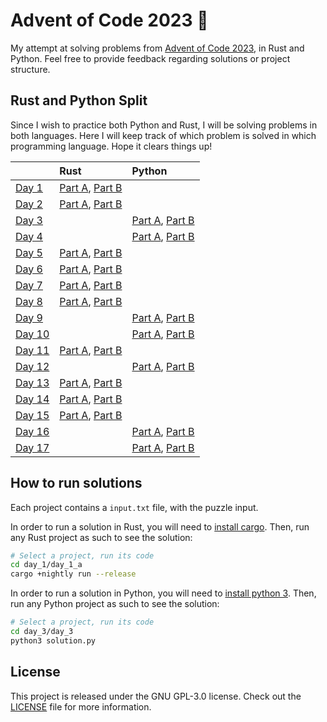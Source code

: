 # Advent of Code 2023 🎄

My attempt at solving problems from [Advent of Code 2023](https://adventofcode.com/), in Rust and Python. Feel free to provide feedback regarding solutions or project structure.

## Rust and Python Split

Since I wish to practice both Python and Rust, I will be solving problems in both languages.
Here I will keep track of which problem is solved in which programming language. Hope it clears things up!

|                                               | Rust                                                                            | Python                                                                           |
|:----------------------------------------------|:--------------------------------------------------------------------------------|:---------------------------------------------------------------------------------|
| [Day 1](https://adventofcode.com/2023/day/1)  | [Part A](./day_1/day_1_a/src/main.rs), [Part B](./day_1/day_1_b/src/main.rs)    |                                                                                  |
| [Day 2](https://adventofcode.com/2023/day/2)  | [Part A](./day_2/day_2_a/src/main.rs), [Part B](./day_2/day_2_b/src/main.rs)    |                                                                                  |
| [Day 3](https://adventofcode.com/2023/day/3)  |                                                                                 | [Part A](./day_3/day_3_a/solution.py), [Part B](./day_3/day_3_b/solution.py)     |
| [Day 4](https://adventofcode.com/2023/day/4)  |                                                                                 | [Part A](./day_4/day_4_a/solution.py), [Part B](./day_4/day_4_b/solution.py)     |
| [Day 5](https://adventofcode.com/2023/day/5)  | [Part A](./day_5/day_5_a/src/main.rs), [Part B](./day_5/day_5_b/src/main.rs)    |                                                                                  |
| [Day 6](https://adventofcode.com/2023/day/6)  | [Part A](./day_6/day_6_a/src/main.rs), [Part B](./day_6/day_6_b/src/main.rs)    |                                                                                  |
| [Day 7](https://adventofcode.com/2023/day/7)  | [Part A](./day_7/day_7_a/src/main.rs), [Part B](./day_7/day_7_b/src/main.rs)    |                                                                                  |
| [Day 8](https://adventofcode.com/2023/day/8)  | [Part A](./day_8/day_8_a/src/main.rs), [Part B](./day_8/day_8_b/src/main.rs)    |                                                                                  |
| [Day 9](https://adventofcode.com/2023/day/9)  |                                                                                 | [Part A](./day_9/day_9_a/solution.py), [Part B](./day_9/day_9_b/solution.py)     |
| [Day 10](https://adventofcode.com/2023/day/10)|                                                                                 | [Part A](./day_10/day_10_a/solution.py), [Part B](./day_10/day_10_b/solution.py) |
| [Day 11](https://adventofcode.com/2023/day/11)| [Part A](./day_11/day_11_a/src/main.rs), [Part B](./day_11/day_11_b/src/main.rs)|                                                                                  |
| [Day 12](https://adventofcode.com/2023/day/12)|                                                                                 | [Part A](./day_12/day_12_a/solution.py), [Part B](./day_12/day_12_b/solution.py) |
| [Day 13](https://adventofcode.com/2023/day/13)| [Part A](./day_13/day_13_a/src/main.rs), [Part B](./day_13/day_13_b/src/main.rs)|                                                                                  |
| [Day 14](https://adventofcode.com/2023/day/14)| [Part A](./day_14/day_14_a/src/main.rs), [Part B](./day_14/day_14_b/src/main.rs)|                                                                                  |
| [Day 15](https://adventofcode.com/2023/day/15)| [Part A](./day_15/day_15_a/src/main.rs), [Part B](./day_15/day_15_b/src/main.rs)|                                                                                  |
| [Day 16](https://adventofcode.com/2023/day/16)|                                                                                 | [Part A](./day_16/day_16_a/solution.py), [Part B](./day_16/day_16_b/solution.py) |
| [Day 17](https://adventofcode.com/2023/day/17)|                                                                                 | [Part A](./day_17/day_17_a/solution.py), [Part B](./day_17/day_17_b/solution.py) |
## How to run solutions

Each project contains a `input.txt` file, with the puzzle input. 

In order to run a solution in Rust, you will need to [install cargo](https://doc.rust-lang.org/cargo/getting-started/installation.html). Then, run any Rust project as such to see the solution:

```bash
# Select a project, run its code
cd day_1/day_1_a
cargo +nightly run --release
```

In order to run a solution in Python, you will need to [install python 3](https://www.python.org/downloads/). Then, run any Python project as such to see the solution:

```bash
# Select a project, run its code
cd day_3/day_3
python3 solution.py
```

## License

This project is released under the GNU GPL-3.0 license.
Check out the [LICENSE](LICENSE) file for more information.

